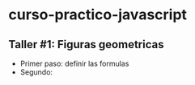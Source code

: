 # curso-practico-javascript

## Taller #1: Figuras geometricas

- Primer paso: definir las formulas
- Segundo:
